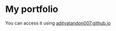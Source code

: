 # My portfolio

You can access it using [adityatandon007.github.io](https://adityatandon007.github.io)